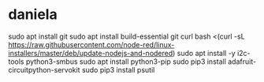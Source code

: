 # daniela

sudo apt install git
sudo apt install build-essential git curl
bash <(curl -sL https://raw.githubusercontent.com/node-red/linux-installers/master/deb/update-nodejs-and-nodered)
sudo apt install -y i2c-tools python3-smbus
sudo apt install python3-pip
sudo pip3 install adafruit-circuitpython-servokit
sudo pip3 install psutil
